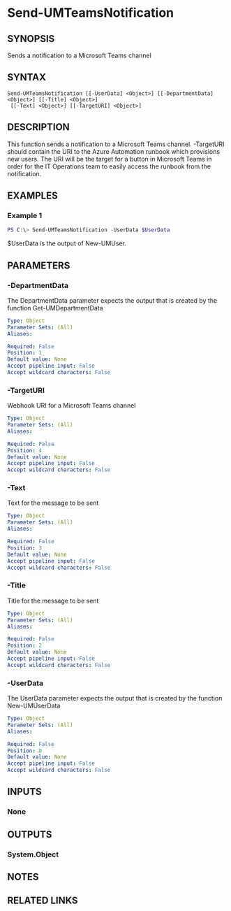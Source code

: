 ﻿---
external help file: User.Management.Automation-help.xml
Module Name: User.Management.Automation
online version:
schema: 2.0.0
---

# Send-UMTeamsNotification

## SYNOPSIS
Sends a notification to a Microsoft Teams channel

## SYNTAX

```
Send-UMTeamsNotification [[-UserData] <Object>] [[-DepartmentData] <Object>] [[-Title] <Object>]
 [[-Text] <Object>] [[-TargetURI] <Object>]
```

## DESCRIPTION
This function sends a notification to a Microsoft Teams channel.
-TargetURI should contain the URI to the Azure Automation runbook which provisions new users. The URI will be the target for a button in Microsoft Teams in order for the IT Operations team to easily access the runbook from the notification.

## EXAMPLES

### Example 1
```powershell
PS C:\> Send-UMTeamsNotification -UserData $UserData
```

$UserData is the output of New-UMUser.

## PARAMETERS

### -DepartmentData
The DepartmentData parameter expects the output that is created by the function Get-UMDepartmentData

```yaml
Type: Object
Parameter Sets: (All)
Aliases:

Required: False
Position: 1
Default value: None
Accept pipeline input: False
Accept wildcard characters: False
```

### -TargetURI
Webhook URI for a Microsoft Teams channel

```yaml
Type: Object
Parameter Sets: (All)
Aliases:

Required: False
Position: 4
Default value: None
Accept pipeline input: False
Accept wildcard characters: False
```

### -Text
Text for the message to be sent

```yaml
Type: Object
Parameter Sets: (All)
Aliases:

Required: False
Position: 3
Default value: None
Accept pipeline input: False
Accept wildcard characters: False
```

### -Title
Title for the message to be sent

```yaml
Type: Object
Parameter Sets: (All)
Aliases:

Required: False
Position: 2
Default value: None
Accept pipeline input: False
Accept wildcard characters: False
```

### -UserData
The UserData parameter expects the output that is created by the function New-UMUserData

```yaml
Type: Object
Parameter Sets: (All)
Aliases:

Required: False
Position: 0
Default value: None
Accept pipeline input: False
Accept wildcard characters: False
```

## INPUTS

### None

## OUTPUTS

### System.Object
## NOTES

## RELATED LINKS
